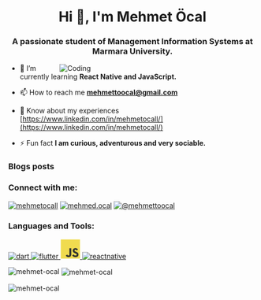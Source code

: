 <h1 align="center">Hi 👋, I'm Mehmet Öcal</h1>
<h3 align="center">A passionate student of Management Information Systems at Marmara University.</h3>
<img align="right" alt="Coding" width="400" src="https://i.pinimg.com/originals/e4/26/70/e426702edf874b181aced1e2fa5c6cde.gif">



- 🌱 I’m currently learning **React Native and JavaScript.**

- 📫 How to reach me **mehmettoocal@gmail.com**

- 📄 Know about my experiences [https://www.linkedin.com/in/mehmetocall/](https://www.linkedin.com/in/mehmetocall/)

- ⚡ Fun fact **I am curious, adventurous and very sociable.**

### Blogs posts
<!-- BLOG-POST-LIST:START -->
<!-- BLOG-POST-LIST:END -->

<h3 align="left">Connect with me:</h3>
<p align="left">
<a href="https://linkedin.com/in/mehmetocall" target="blank"><img align="center" src="https://raw.githubusercontent.com/rahuldkjain/github-profile-readme-generator/master/src/images/icons/Social/linked-in-alt.svg" alt="mehmetocall" height="30" width="40" /></a>
<a href="https://instagram.com/mehmed.ocal" target="blank"><img align="center" src="https://raw.githubusercontent.com/rahuldkjain/github-profile-readme-generator/master/src/images/icons/Social/instagram.svg" alt="mehmed.ocal" height="30" width="40" /></a>
<a href="https://medium.com/@mehmettoocal" target="blank"><img align="center" src="https://raw.githubusercontent.com/rahuldkjain/github-profile-readme-generator/master/src/images/icons/Social/medium.svg" alt="@mehmettoocal" height="30" width="40" /></a>
</p>

<h3 align="left">Languages and Tools:</h3>
<p align="left"> <a href="https://dart.dev" target="_blank" rel="noreferrer"> <img src="https://www.vectorlogo.zone/logos/dartlang/dartlang-icon.svg" alt="dart" width="40" height="40"/> </a> <a href="https://flutter.dev" target="_blank" rel="noreferrer"> <img src="https://www.vectorlogo.zone/logos/flutterio/flutterio-icon.svg" alt="flutter" width="40" height="40"/> </a> <a href="https://developer.mozilla.org/en-US/docs/Web/JavaScript" target="_blank" rel="noreferrer"> <img src="https://raw.githubusercontent.com/devicons/devicon/master/icons/javascript/javascript-original.svg" alt="javascript" width="40" height="40"/> </a> <a href="https://reactnative.dev/" target="_blank" rel="noreferrer"> <img src="https://reactnative.dev/img/header_logo.svg" alt="reactnative" width="40" height="40"/> </a> </p>

<p><img align="left" src="https://github-readme-stats.vercel.app/api/top-langs?username=mehmet-ocal&show_icons=true&locale=en&layout=compact" alt="mehmet-ocal" /></p>

<p>&nbsp;<img align="center" src="https://github-readme-stats.vercel.app/api?username=mehmet-ocal&show_icons=true&locale=en" alt="mehmet-ocal" /></p>

<p><img align="center" src="https://github-readme-streak-stats.herokuapp.com/?user=mehmet-ocal&" alt="mehmet-ocal" /></p>
